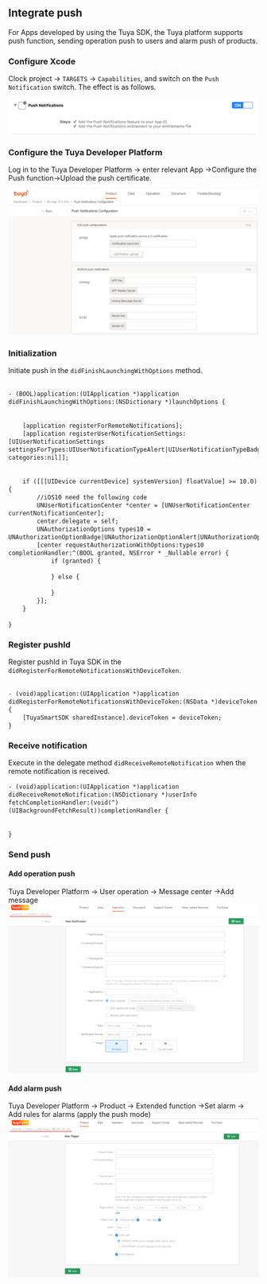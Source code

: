 ## Integrate push

For Apps developed by using the Tuya SDK, the Tuya platform supports push function, sending operation push to users and alarm push of products. 

### Configure Xcode

Clock project -> `TARGETS` -> `Capabilities`, and switch on the `Push Notification` switch. The effect is as follows.

![ios-push](./images/ios-push.png)


### Configure the Tuya Developer Platform

Log in to the Tuya Developer Platform -> enter relevant App ->Configure the Push function->Upload the push certificate.

![ios-push-setting](./images/ios-push-setting.png)



### Initialization

Initiate push in the `didFinishLaunchingWithOptions` method. 

```objc
    
- (BOOL)application:(UIApplication *)application didFinishLaunchingWithOptions:(NSDictionary *)launchOptions {
    
    
    [application registerForRemoteNotifications];
    [application registerUserNotificationSettings:[UIUserNotificationSettings settingsForTypes:UIUserNotificationTypeAlert|UIUserNotificationTypeBadge|UIUserNotificationTypeSound categories:nil]];
    
    
    if ([[[UIDevice currentDevice] systemVersion] floatValue] >= 10.0) {
        //iOS10 need the following code
        UNUserNotificationCenter *center = [UNUserNotificationCenter currentNotificationCenter];
        center.delegate = self;
        UNAuthorizationOptions types10 = UNAuthorizationOptionBadge|UNAuthorizationOptionAlert|UNAuthorizationOptionSound;
        [center requestAuthorizationWithOptions:types10 completionHandler:^(BOOL granted, NSError * _Nullable error) {
            if (granted) {
                
            } else {
                
            }
        }];
    }
    
}

```

### Register pushId

Register pushId in Tuya SDK in the `didRegisterForRemoteNotificationsWithDeviceToken`. 

```objc

- (void)application:(UIApplication *)application didRegisterForRemoteNotificationsWithDeviceToken:(NSData *)deviceToken {
    [TuyaSmartSDK sharedInstance].deviceToken = deviceToken;
}

```


### Receive notification

Execute in the delegate method `didReceiveRemoteNotification` when the remote notification is received. 


```objc
- (void)application:(UIApplication *)application didReceiveRemoteNotification:(NSDictionary *)userInfo fetchCompletionHandler:(void(^)(UIBackgroundFetchResult))completionHandler {


}
```

### Send push

#### Add operation push

Tuya Developer Platform -> User operation -> Message center ->Add message
![ios-push-setting](./images/ios-push-setting-operation.png)

#### Add alarm push

Tuya Developer Platform -> Product -> Extended function ->Set alarm -> Add rules for alarms (apply the push mode)
![ios-push-setting](./images/ios-push-setting-warning.png)